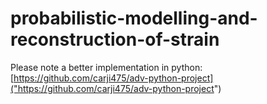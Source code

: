 # probabilistic-modelling-and-reconstruction-of-strain

Please note a better implementation in python: [https://github.com/carji475/adv-python-project]("https://github.com/carji475/adv-python-project")
